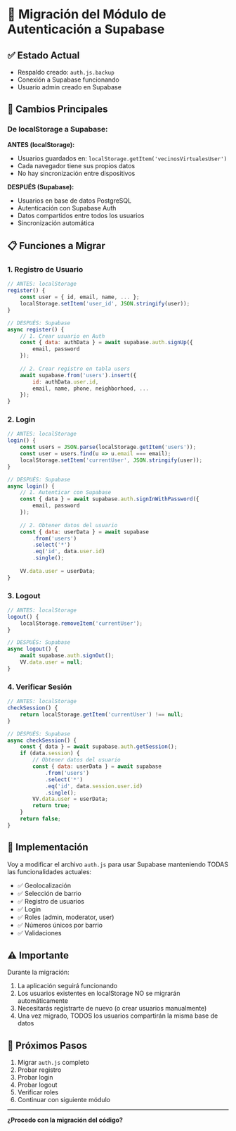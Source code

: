 # 🔐 Migración del Módulo de Autenticación a Supabase

## ✅ Estado Actual
- Respaldo creado: `auth.js.backup`
- Conexión a Supabase funcionando
- Usuario admin creado en Supabase

## 🎯 Cambios Principales

### **De localStorage a Supabase:**

**ANTES (localStorage):**
- Usuarios guardados en: `localStorage.getItem('vecinosVirtualesUser')`
- Cada navegador tiene sus propios datos
- No hay sincronización entre dispositivos

**DESPUÉS (Supabase):**
- Usuarios en base de datos PostgreSQL
- Autenticación con Supabase Auth
- Datos compartidos entre todos los usuarios
- Sincronización automática

## 📋 Funciones a Migrar

### 1. **Registro de Usuario**
```javascript
// ANTES: localStorage
register() {
    const user = { id, email, name, ... };
    localStorage.setItem('user_id', JSON.stringify(user));
}

// DESPUÉS: Supabase
async register() {
    // 1. Crear usuario en Auth
    const { data: authData } = await supabase.auth.signUp({
        email, password
    });
    
    // 2. Crear registro en tabla users
    await supabase.from('users').insert({
        id: authData.user.id,
        email, name, phone, neighborhood, ...
    });
}
```

### 2. **Login**
```javascript
// ANTES: localStorage
login() {
    const users = JSON.parse(localStorage.getItem('users'));
    const user = users.find(u => u.email === email);
    localStorage.setItem('currentUser', JSON.stringify(user));
}

// DESPUÉS: Supabase
async login() {
    // 1. Autenticar con Supabase
    const { data } = await supabase.auth.signInWithPassword({
        email, password
    });
    
    // 2. Obtener datos del usuario
    const { data: userData } = await supabase
        .from('users')
        .select('*')
        .eq('id', data.user.id)
        .single();
    
    VV.data.user = userData;
}
```

### 3. **Logout**
```javascript
// ANTES: localStorage
logout() {
    localStorage.removeItem('currentUser');
}

// DESPUÉS: Supabase
async logout() {
    await supabase.auth.signOut();
    VV.data.user = null;
}
```

### 4. **Verificar Sesión**
```javascript
// ANTES: localStorage
checkSession() {
    return localStorage.getItem('currentUser') !== null;
}

// DESPUÉS: Supabase
async checkSession() {
    const { data } = await supabase.auth.getSession();
    if (data.session) {
        // Obtener datos del usuario
        const { data: userData } = await supabase
            .from('users')
            .select('*')
            .eq('id', data.session.user.id)
            .single();
        VV.data.user = userData;
        return true;
    }
    return false;
}
```

## 🔧 Implementación

Voy a modificar el archivo `auth.js` para usar Supabase manteniendo TODAS las funcionalidades actuales:

- ✅ Geolocalización
- ✅ Selección de barrio
- ✅ Registro de usuarios
- ✅ Login
- ✅ Roles (admin, moderator, user)
- ✅ Números únicos por barrio
- ✅ Validaciones

## ⚠️ Importante

Durante la migración:
1. La aplicación seguirá funcionando
2. Los usuarios existentes en localStorage NO se migrarán automáticamente
3. Necesitarás registrarte de nuevo (o crear usuarios manualmente)
4. Una vez migrado, TODOS los usuarios compartirán la misma base de datos

## 🚀 Próximos Pasos

1. Migrar `auth.js` completo
2. Probar registro
3. Probar login
4. Probar logout
5. Verificar roles
6. Continuar con siguiente módulo

---

**¿Procedo con la migración del código?**
